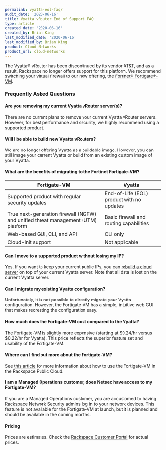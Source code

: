 ```yaml
---
permalink: vyatta-eol-faq/
audit_date: '2020-06-16'
title: Vyatta vRouter End of Support FAQ
type: article
created_date: '2020-06-16'
created_by: Brian King
last_modified_date: '2020-06-16'
last_modified_by: Brian King
product: Cloud Networks
product_url: cloud-networks
---
```


The Vyatta&reg; vRouter has been discontinued by its vendor AT&T, and as a result, 
Rackspace no longer offers support for this platform. We recommend switching
your virtual firewall to our new offering, the [Fortinet&reg; Fortigate&reg;-VM](https://developer.rackspace.com/blog/introducing-fortigate-vm-for-rackspace-openstack-public-cloud/).

### Frequently Asked Questions

#### Are you removing my current Vyatta vRouter server(s)?

There are no current plans to remove your current Vyatta vRouter servers. 
However, for best performance and security, we highly recommend using a 
supported product.

#### Will I be able to build new Vyatta vRouters?

We are no longer offering Vyatta as a buildable image. However, you can 
still image your current Vyatta or build from an existing custom image of your Vyatta.

#### What are the benefits of migrating to the Fortinet Fortigate-VM?

| Fortigate-VM  | Vyatta                   |
|---------------|----------------------------------|
| Supported product with regular security updates      | End-of-Life (EOL) product with no updates  |
| True next-generation firewall (NGFW) and unified threat management (UTM) platform | Basic firewall and routing capabilities |
| Web-based GUI, CLI, and API | 	CLI only |
| Cloud-init support | Not applicable |

#### Can I move to a supported product without losing my IP?

Yes. If you want to keep your current public IPs, you can [rebuild a cloud server](https://support.rackspace.com/support/how-to/rebuild-a-cloud-server/) on top of your current Vyatta server. Note that all data is lost on the current Vyatta server. 


#### Can I migrate my existing Vyatta configuration?

Unfortunately, it is not possible to directly migrate your Vyatta configuration. However, the Fortigate-VM has a simple, intuitive web GUI that makes recreating
the configuration easy.

#### How much does the Fortigate-VM cost compared to the Vyatta?

The Fortigate-VM is slightly more expensive (starting at $0.24/hr versus $0.22/hr for Vyatta). This price reflects the superior feature set and usability of the Fortigate-VM.
 
#### Where can I find out more about the Fortigate-VM?

See [this article](https://docs.fortinet.com/vm/rackspace/fortigate/6.0/rackspace-cookbook/6.0.4/123172/about-fortigate-for-rackspace) for more information about how to use the Fortigate-VM in the Rackspace Public Cloud.

#### I am a Managed Operations customer, does Netsec have access to my Fortigate-VM?

If you are a Managed Operations customer, you are accustomed to having Rackspace Network Security admins log in to your network devices. This feature is not available for the Fortigate-VM at launch, but it is planned and should be available in the coming months.

#### Pricing

Prices are estimates. Check the [Rackspace Customer Portal](https://login.rackspace.com/login) for actual prices.
